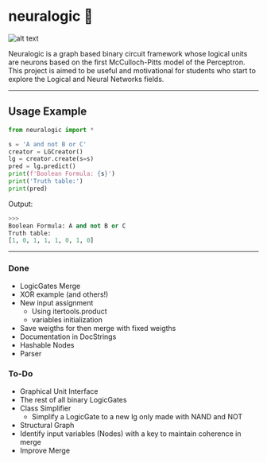 # neuralogic 🧠

![alt text](https://www.cloudsavvyit.com/p/uploads/2021/05/22e2d43d.png?width=1198&trim=1,1&bg-color=000&pad=1,1)

Neuralogic is a graph based binary circuit framework whose logical units are neurons based on the first McCulloch-Pitts model of the Perceptron. This project is aimed to be useful and motivational for students who start to explore the Logical and Neural Networks fields.

---
## Usage Example
```python
from neuralogic import *

s = 'A and not B or C'
creator = LGCreator()
lg = creator.create(s=s)
pred = lg.predict()
print(f'Boolean Formula: {s}')
print('Truth table:')
print(pred)
```
Output: 
```python
>>>
Boolean Formula: A and not B or C
Truth table:
[1, 0, 1, 1, 1, 0, 1, 0]
```

---

### Done
- LogicGates Merge
- XOR example (and others!)
- New input assignment
  - Using itertools.product
  - variables initialization
- Save weigths for then merge with fixed weigths
- Documentation in DocStrings
- Hashable Nodes
- Parser

### To-Do
- Graphical Unit Interface
- The rest of all binary LogicGates
- Class Simplifier
  - Simplify a LogicGate to a new lg only made with NAND and NOT  
- Structural Graph
- Identify input variables (Nodes) with a key to maintain coherence in merge
- Improve Merge
